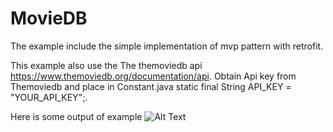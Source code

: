# MovieDB
The example include the simple implementation of mvp pattern with retrofit.

This example also use the The themoviedb api https://www.themoviedb.org/documentation/api.
Obtain Api key from Themoviedb and place in  Constant.java static final String API_KEY = "YOUR_API_KEY";.

Here is some output of example 
![Alt Text](https://github.com/rahulpandey/MovieDB/blob/master/gif/giphy.gif)
